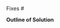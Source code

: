<!--
Please follow the naming conventions in the "guidelines for contributing" link above or the pull request may be rejected.

Also, do consider outlining the solution taken as doing so will likely help in the reviewing process
(e.g., when the pull request involves non-trivial changes)
-->

Fixes #

**Outline of Solution**
